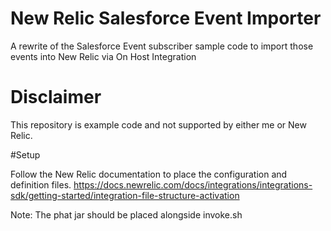 # New Relic Salesforce Event Importer
A rewrite of the Salesforce Event subscriber sample code to import those events into New Relic 
via On Host Integration

# Disclaimer
This repository is example code and not supported by either me or New Relic.

#Setup

Follow the New Relic documentation to place the configuration and definition files.
https://docs.newrelic.com/docs/integrations/integrations-sdk/getting-started/integration-file-structure-activation


Note: The phat jar should be placed alongside invoke.sh
